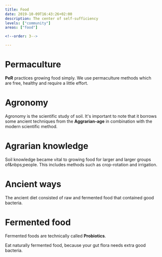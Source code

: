 ```yaml
---
title: Food
date: 2019-10-09T16:43:26+02:00
description: The center of self-sufficiency
levels: ["community"]
areas: ["food"]

<!--order: 3-->

---
```


# Permaculture

**PeR** practices growing food simply. We use permaculture methods which are free, healthy and require a little&nbsp;effort.

# Agronomy

Agronomy is the scientific study of soil. It's important to note that it borrows some ancient techniques from the **Aggrarian-age** in combination with the modern scientific&nbsp;method.

# Agrarian knowledge

Soil knowledge became vital to growing food for larger and larger groups of&nbps;people. This includes methods such as crop-rotation and irrigation.

# Ancient ways

The ancient diet consisted of raw and fermented food that contained good bacteria.

# Fermented food

Fermented foods are technically called **Probiotics**.

Eat naturally fermented food, because your gut flora needs extra good bacteria.

<!--
- drinks such as kombucha or coconut kefir are easy to find.
- Probiotic – or fermented – food contain large amounts of nutrients and phytochemicals.
	- CHEAP & EASY: Literally get a jar, add water, salt, veggies, seal – put in a cupboard for 3-10 days. Boom: fermented probiotics.
		- Chicory root, artichoke, dandelion greens, asparagus are all good. -->